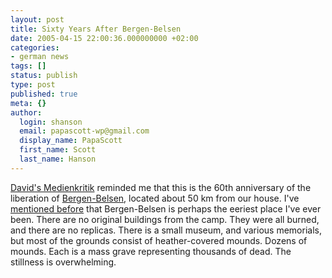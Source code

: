 ```yaml
---
layout: post
title: Sixty Years After Bergen-Belsen
date: 2005-04-15 22:00:36.000000000 +02:00
categories:
- german news
tags: []
status: publish
type: post
published: true
meta: {}
author:
  login: shanson
  email: papascott-wp@gmail.com
  display_name: PapaScott
  first_name: Scott
  last_name: Hanson
---
```

<p><a href="http://medienkritik.typepad.com/blog/2005/04/this_day_in_his.html">David's Medienkritik</a> reminded me that this is the 60th anniversary of the liberation of <a href="http://www.bergen-belsen.de/en/">Bergen-Belsen</a>, located about 50 km from our house. I've <a href="https://www.papascott.de/archives/2002/04/11/explaining-the-unexplainable/" title="PapaScott: Explaining the Unexplainable">mentioned before</a> that Bergen-Belsen is perhaps the eeriest place I've ever been. There are no original buildings from the camp. They were all burned, and there are no replicas. There is a small museum, and various memorials, but most of the grounds consist of heather-covered mounds. Dozens of mounds. Each is a mass grave representing thousands of dead.  The stillness is overwhelming.</p>
